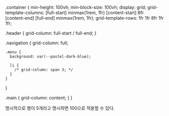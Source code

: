 .container {
  min-height: 100vh;
  min-block-size: 100vh;
  display: grid;
  grid-template-columns: [full-start] minmax(1rem, 1fr) [content-start] 8fr [content-end] [full-end] minmax(1rem, 1fr);
  grid-template-rows: 1fr 1fr 8fr 1fr 1fr;

  .header {
    grid-column: full-start / full-end;
  }

  .navigation {
    grid-column: full;

    .menu {
      background: var(--pastel-dark-blue);

      li {
        /* grid-column: span 3; */
      }
    }
  }

  .main {
    grid-column: content;
  }
}





명시적으로 행이 5개라고 명시하면 100으로 적용할 수 있다.